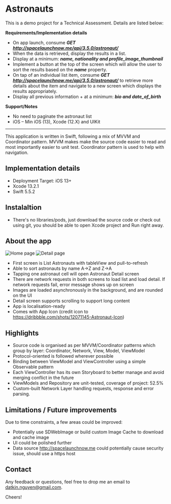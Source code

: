 # Astronauts

This is a demo project for a Technical Assessment. Details are listed below:

**Requirements/Implementation details**

-   On app launch, consume **_GET http://spacelaunchnow.me/api/3.5.0/astronaut/_**
-   When the data is retrieved, display the results in a list.
-   Display at a minimum: **_name, nationality and profile_image_thumbnail_**
-   Implement a button at the top of the screen which will allow the user to sort the results based on the **_name_** property.
-   On tap of an individual list item, consume **_GET http://spacelaunchnow.me/api/3.5.0/astronaut/<astronautId>_**  to retrieve more details about the item and navigate to a new screen which displays the results appropriately.
-   Display all previous information + at a minimum: **_bio and date_of_birth_**

**Support/Notes**
-   No need to paginate the astronaut list
-   iOS – Min iOS (13), Xcode (12.X) and UIKit
 
 ----
This application is written in Swift, following a mix of MVVM and Coordinator pattern. MVVM makes make the source code easier to read and most importantly easier to unit test. Coordinator pattern is used to help with navigation. 

## Implementation details
- Deployment Target: iOS 13+
- Xcode 13.2.1
- Swift 5.5.2
 
 ## Instalaltion
 - There's no libraries/pods, just download the source code or check out using git, you should be able to open Xcode project and Run right away.

## About the app
![Home page](https://i.ibb.co/wzwVy8F/Simulator-Screen-Shot-i-Phone-13-Pro-Max-2022-01-14-at-07-15-59.png)
![Detail page](https://i.ibb.co/CVRtYnB/Simulator-Screen-Shot-i-Phone-13-Pro-Max-2022-01-14-at-07-16-05.png) 


- First screen is List Astronauts with tableView and pull-to-refresh
- Able to sort astronauts by name A->Z and Z->A
- Tapping one astronaut cell will open Astronaut Detail screen
- There are network requests in both screens to load list and load detail. If network requests fail, error message shows up on screen
- Images are loaded asynchronously in the background, and are rounded on the UI
- Detail screen supports scrolling to support long content
- App is localisation-ready
- Comes with App Icon (credit icon to https://dribbble.com/shots/12071145-Astronaut-Icon)

## Highlights
- Source code is organised as per MVVM/Coordinator patterns which group by layer: Coordinator, Network, View, Model, ViewModel
- Protocol-oriented is followed wherever possible
- Binding between ViewModel and ViewController using a simple Observable pattern
- Each ViewController has its own Storyboard to better manage and avoid merging conflict in the future
- ViewModels and Repository are unit-tested, coverage of project: 52.5%
- Custom-built Network Layer handling requests, response and error parsing.
 
 ## Limitations / Future improvements
 Due to time constraints, a few areas could be improved:
 - Potentially use SDWebImage or build custom Image Cache to download and cache image
 - UI could be polished further
 - Data source http://spacelaunchnow.me could potentially cause security issue, should use a https host
 
## Contact
Any feedback or questions, feel free to drop me an email to datkin.nguyen@gmail.com.

Cheers!
